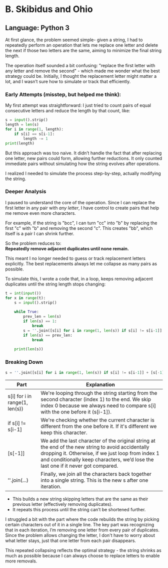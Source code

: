 # B. Skibidus and Ohio

## Language: Python 3

At first glance, the problem seemed simple- given a string, I had to repeatedly perform an operation that lets me replace one letter and delete the next if those two letters are the same, aiming to minimize the final string length.  

The operation itself sounded a bit confusing: "replace the first letter with any letter and remove the second" - which made me wonder what the best strategy could be. Initially, I thought the replacement letter might matter a lot, and I wasn’t sure how to simulate or track that efficiently.  

### Early Attempts (misstep, but helped me think):  
My first attempt was straightforward: I just tried to count pairs of equal consecutive letters and reduce the length by that count, like:

```python
s = input().strip()
length = len(s)
for i in range(1, length):
    if s[i] == s[i-1]:
        length -= 1
print(length)
```
But this approach was too naive. It didn’t handle the fact that after replacing one letter, new pairs could form, allowing further reductions. It only counted immediate pairs without simulating how the string evolves after operations.  

I realized I needed to simulate the process step-by-step, actually modifying the string.

### Deeper Analysis  

I paused to understand the core of the operation. Since I can replace the first letter in any pair with *any letter*, I have control to create pairs that help me remove even more characters.  

For example, if the string is "bcc", I can turn "cc" into "b" by replacing the first "c" with "b" and removing the second "c". This creates "bb", which itself is a pair I can shrink further.  

So the problem reduces to:  
**Repeatedly remove adjacent duplicates until none remain.**

This meant I no longer needed to guess or track replacement letters explicitly. The best replacements always let me collapse as many pairs as possible.  

To simulate this, I wrote a code that, in a loop, keeps removing adjacent duplicates until the string length stops changing:

```python
t = int(input())
for x in range(t):
    s = input().strip()
    
    while True:
        prev_len = len(s)
        if len(s) == 1:
            break
        s = ''.join([s[i] for i in range(1, len(s)) if s[i] != s[i-1]] + [s[-1]])
        if len(s) == prev_len:
            break
    
    print(len(s))
```
### Breaking Down 
```python
s = ''.join([s[i] for i in range(1, len(s)) if s[i] != s[i-1]] + [s[-1]])
```


| Part                             | Explanation                                                                                                                                                                                                                                      |
| -------------------------------- | ------------------------------------------------------------------------------------------------------------------------------------------------------------------------------------------------------------------------------------------------ |
| s[i] for i in range(1, len(s)) | We're looping through the string starting from the second character (index 1) to the end. We skip index 0 because we always need to compare s[i] with the one before it (s[i-1]).                                                        |
| if s[i] != s[i-1]              | We're checking whether the current character is different from the one before it. If it's different we keep this character.                                                                  |
| [s[-1]]                        | We add the last character of the original string at the end of the new string to avoid accidentally dropping it. Otherwise, if we just loop from index 1 and conditionally keep characters, we’d lose the last one if it never got compared. |
| ''.join(...)                   | Finally, we join all the characters back together into a single string. This is the new s after one iteration.                                                                                                         |


- This builds a new string skipping letters that are the same as their previous letter (effectively removing duplicates).
- It repeats this process until the string can’t be shortened further.

I struggled a bit with the part where the code rebuilds the string by picking certain characters out of it in a single line. The key part was recognizing that in each iteration, I’m removing one letter from every pair of duplicates. Since the problem allows changing the letter, I don't have to worry about what letter stays, just that one letter from each pair disappears.  

This repeated collapsing reflects the optimal strategy - the string shrinks as much as possible because I can always choose to replace letters to enable more removals.


















